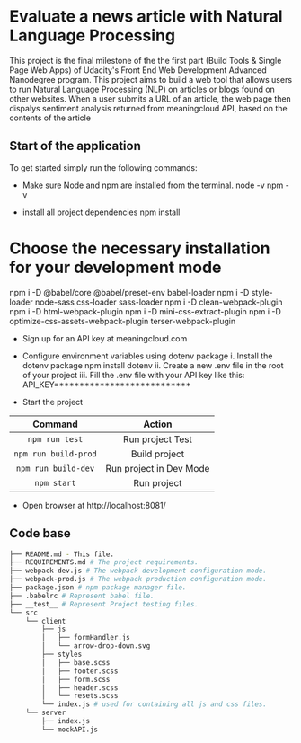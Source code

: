 # Evaluate a news article with Natural Language Processing

This project is the final milestone of the the first part (Build Tools & Single Page Web Apps) of Udacity's Front End Web Development Advanced Nanodegree program. This project aims to build a web tool that allows users to run Natural Language Processing (NLP) on articles or blogs found on other websites. When a user submits a URL of an article, the web page then dispalys sentiment analysis returned from meaningcloud API, based on the contents of the article

## Start of the application

To get started simply run the following commands:

* Make sure Node and npm are installed from the terminal.
node -v
npm -v

* install all project dependencies 
npm install

# Choose the necessary installation for your development mode
npm i -D @babel/core @babel/preset-env babel-loader
npm i -D style-loader node-sass css-loader sass-loader
npm i -D clean-webpack-plugin
npm i -D html-webpack-plugin
npm i -D mini-css-extract-plugin
npm i -D optimize-css-assets-webpack-plugin terser-webpack-plugin

* Sign up for an API key at meaningcloud.com

* Configure environment variables using dotenv package
    i. Install the dotenv package
        npm install dotenv
   ii. Create a new .env file in the root of your project
  iii. Fill the .env file with your API key like this:
        API_KEY=**************************

* Start the project

Command | Action
:------------: | :-------------:
`npm run test` | Run project Test
`npm run build-prod` | Build project
`npm run build-dev` | Run project in Dev Mode
`npm start` | Run project

* Open browser at http://localhost:8081/

## Code base
```bash
├── README.md - This file.
├── REQUIREMENTS.md # The project requirements.
├── webpack-dev.js # The webpack development configuration mode.
├── webpack-prod.js # The webpack production configuration mode.
├── package.json # npm package manager file. 
├── .babelrc # Represent babel file. 
├── __test__ # Represent Project testing files. 
└── src
    └── client
        ├── js 
        │   ├── formHandler.js
        │   └── arrow-drop-down.svg
        ├── styles
        │   ├── base.scss
        │   ├── footer.scss
        │   ├── form.scss
        │   ├── header.scss
        │   └── resets.scss
        └── index.js # used for containing all js and css files.
    └── server
        ├── index.js
        └── mockAPI.js
```
